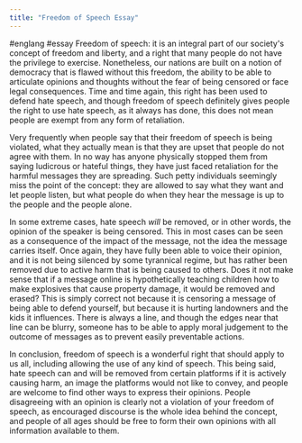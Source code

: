 ```yaml
---
title: "Freedom of Speech Essay"
---
```


#englang #essay
Freedom of speech: it is an integral part of our society's concept of freedom and liberty, and a right that many people do not have the privilege to exercise. Nonetheless, our nations are built on a notion of democracy that is flawed without this freedom, the ability to be able to articulate opinions and thoughts without the fear of being censored or face legal consequences. Time and time again, this right has been used to defend hate speech, and though freedom of speech definitely gives people the right to use hate speech, as it always has done, this does not mean people are exempt from any form of retaliation.

Very frequently when people say that their freedom of speech is being violated, what they actually mean is that they are upset that people do not agree with them. In no way has anyone physically stopped them from saying ludicrous or hateful things, they have just faced retaliation for the harmful messages they are spreading. Such petty individuals seemingly miss the point of the concept: they are allowed to say what they want and let people listen, but what people do when they hear the message is up to the people and the people alone.

In some extreme cases, hate speech *will* be removed, or in other words, the opinion of the speaker is being censored. This in most cases can be seen as a consequence of the impact of the message, not the idea the message carries itself. Once again, they have fully been able to voice their opinion, and it is not being silenced by some tyrannical regime, but has rather been removed due to active harm that is being caused to others. Does it not make sense that if a message online is hypothetically teaching children how to make explosives that cause property damage, it would be removed and erased? This is simply correct not because it is censoring a message of being able to defend yourself, but because it is hurting landowners and the kids it influences. There is always a line, and though the edges near that line can be blurry, someone has to be able to apply moral judgement to the outcome of messages as to prevent easily preventable actions.

In conclusion, freedom of speech is a wonderful right that should apply to us all, including allowing the use of any kind of speech. This being said, hate speech can and will be removed from certain platforms if it is actively causing harm, an image the platforms would not like to convey, and people are welcome to find other ways to express their opinions. People disagreeing with an opinion is clearly not a violation of your freedom of speech, as encouraged discourse is the whole idea behind the concept, and people of all ages should be free to form their own opinions with all information available to them.